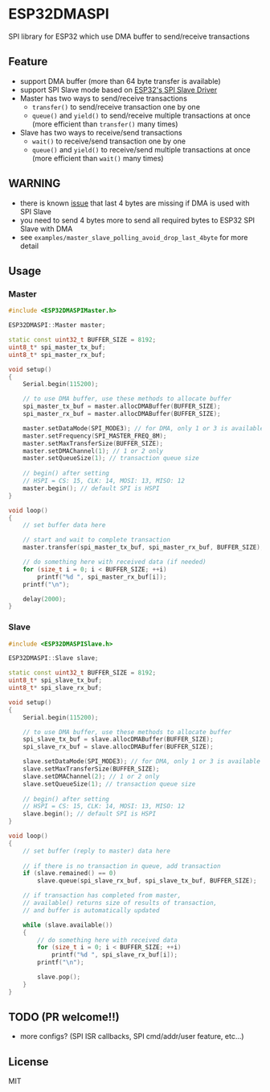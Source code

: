 # ESP32DMASPI
SPI library for ESP32 which use DMA buffer to send/receive transactions

## Feature

- support DMA buffer (more than 64 byte transfer is available)
- support SPI Slave mode based on [ESP32's SPI Slave Driver](https://docs.espressif.com/projects/esp-idf/en/latest/api-reference/peripherals/spi_slave.html#spi-slave-driver)
- Master has two ways to send/receive transactions
  - `transfer()` to send/receive transaction one by one
  - `queue()` and `yield()` to send/receive multiple transactions at once (more efficient than `transfer()` many times)
- Slave has two ways to receive/send transactions
  - `wait()` to receive/send transaction one by one
  - `queue()` and `yield()` to receive/send multiple transactions at once (more efficient than `wait()` many times)


## WARNING

- there is known [issue](https://www.esp32.com/viewtopic.php?f=12&t=7339&sid=2257561718efae97d5b805c039b5764e) that last 4 bytes are missing if DMA is used with SPI Slave
- you need to send 4 bytes more to send all required bytes to ESP32 SPI Slave with DMA
- see `examples/master_slave_polling_avoid_drop_last_4byte` for more detail


## Usage

### Master

``` C++
#include <ESP32DMASPIMaster.h>

ESP32DMASPI::Master master;

static const uint32_t BUFFER_SIZE = 8192;
uint8_t* spi_master_tx_buf;
uint8_t* spi_master_rx_buf;

void setup()
{
    Serial.begin(115200);

    // to use DMA buffer, use these methods to allocate buffer
    spi_master_tx_buf = master.allocDMABuffer(BUFFER_SIZE);
    spi_master_rx_buf = master.allocDMABuffer(BUFFER_SIZE);

    master.setDataMode(SPI_MODE3); // for DMA, only 1 or 3 is available
    master.setFrequency(SPI_MASTER_FREQ_8M);
    master.setMaxTransferSize(BUFFER_SIZE);
    master.setDMAChannel(1); // 1 or 2 only
    master.setQueueSize(1); // transaction queue size
    
    // begin() after setting
    // HSPI = CS: 15, CLK: 14, MOSI: 13, MISO: 12
    master.begin(); // default SPI is HSPI
}

void loop()
{
   	// set buffer data here

    // start and wait to complete transaction
    master.transfer(spi_master_tx_buf, spi_master_rx_buf, BUFFER_SIZE);

    // do something here with received data (if needed)
    for (size_t i = 0; i < BUFFER_SIZE; ++i)
        printf("%d ", spi_master_rx_buf[i]);
    printf("\n");

    delay(2000);
}
```



### Slave

``` C++
#include <ESP32DMASPISlave.h>

ESP32DMASPI::Slave slave;

static const uint32_t BUFFER_SIZE = 8192;
uint8_t* spi_slave_tx_buf;
uint8_t* spi_slave_rx_buf;

void setup()
{
    Serial.begin(115200);

    // to use DMA buffer, use these methods to allocate buffer
    spi_slave_tx_buf = slave.allocDMABuffer(BUFFER_SIZE);
    spi_slave_rx_buf = slave.allocDMABuffer(BUFFER_SIZE);

    slave.setDataMode(SPI_MODE3); // for DMA, only 1 or 3 is available
    slave.setMaxTransferSize(BUFFER_SIZE);
    slave.setDMAChannel(2); // 1 or 2 only
    slave.setQueueSize(1); // transaction queue size
    
    // begin() after setting
    // HSPI = CS: 15, CLK: 14, MOSI: 13, MISO: 12
    slave.begin(); // default SPI is HSPI
}

void loop()
{
    // set buffer (reply to master) data here
    
    // if there is no transaction in queue, add transaction
    if (slave.remained() == 0)
        slave.queue(spi_slave_rx_buf, spi_slave_tx_buf, BUFFER_SIZE);

    // if transaction has completed from master,
    // available() returns size of results of transaction,
    // and buffer is automatically updated

    while (slave.available())
    {
        // do something here with received data
        for (size_t i = 0; i < BUFFER_SIZE; ++i)
            printf("%d ", spi_slave_rx_buf[i]);
        printf("\n");

        slave.pop();
    }
}
```



## TODO (PR welcome!!)

- more configs? (SPI ISR callbacks, SPI cmd/addr/user feature, etc...)


## License

MIT